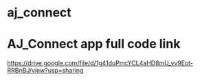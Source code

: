 # aj_connect

# AJ_Connect app full code link
https://drive.google.com/file/d/1g41duPmcYCL4aHD8mU_yv9Eot-RRBnBJ/view?usp=sharing
